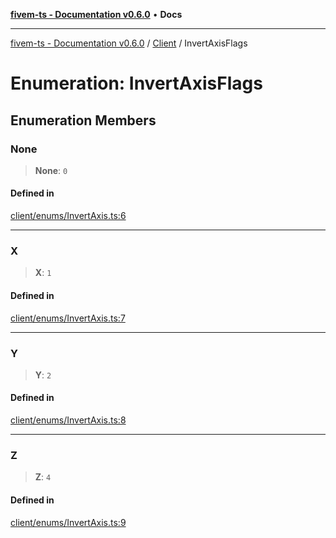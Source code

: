 [**fivem-ts - Documentation v0.6.0**](../../../README.md) • **Docs**

***

[fivem-ts - Documentation v0.6.0](../../../README.md) / [Client](../README.md) / InvertAxisFlags

# Enumeration: InvertAxisFlags

## Enumeration Members

### None

> **None**: `0`

#### Defined in

[client/enums/InvertAxis.ts:6](https://github.com/Purpose-Dev/fivem-ts/blob/main/src/client/enums/InvertAxis.ts#L6)

***

### X

> **X**: `1`

#### Defined in

[client/enums/InvertAxis.ts:7](https://github.com/Purpose-Dev/fivem-ts/blob/main/src/client/enums/InvertAxis.ts#L7)

***

### Y

> **Y**: `2`

#### Defined in

[client/enums/InvertAxis.ts:8](https://github.com/Purpose-Dev/fivem-ts/blob/main/src/client/enums/InvertAxis.ts#L8)

***

### Z

> **Z**: `4`

#### Defined in

[client/enums/InvertAxis.ts:9](https://github.com/Purpose-Dev/fivem-ts/blob/main/src/client/enums/InvertAxis.ts#L9)
